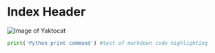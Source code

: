 # Index Header
![Image of Yaktocat](https://octodex.github.com/images/yaktocat.png)
```python
print('Python print command') #test of markdown code highlighting
```
